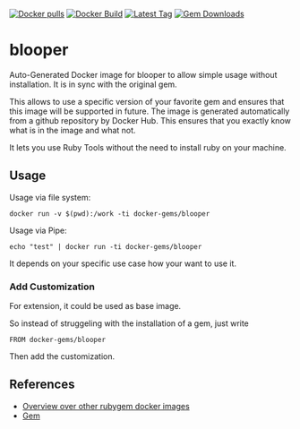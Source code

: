 [![Docker pulls](https://img.shields.io/docker/pulls/rubygem/blooper.svg)](https://hub.docker.com/r/rubygem/blooper/)
[![Docker Build](https://img.shields.io/docker/automated/rubygem/blooper.svg)](https://hub.docker.com/r/rubygem/blooper/)
[![Latest Tag](https://img.shields.io/github/tag/docker-rubygem/blooper.svg)](https://hub.docker.com/r/rubygem/blooper/)
[![Gem Downloads](https://img.shields.io/gem/dt/blooper.svg)](https://rubygems.org/gems/blooper/)
# blooper

Auto-Generated Docker image for blooper to allow simple usage without installation.
It is in sync with the original gem.

This allows to use a specific version of your favorite gem and ensures that this image will be supported in future.
The image is generated automatically from a github repository by Docker Hub.
This ensures that you exactly know what is in the image and what not.

It lets you use Ruby Tools without the need to install ruby on your machine.

## Usage

Usage via file system:

`docker run -v $(pwd):/work -ti docker-gems/blooper`

Usage via Pipe:

`echo "test" | docker run -ti docker-gems/blooper`

It depends on your specific use case how your want to use it.

### Add Customization

For extension, it could be used as base image.

So instead of struggeling with the installation of a gem, just write

`FROM docker-gems/blooper`

Then add the customization.

## References

 - [Overview over other rubygem docker images](https://github.com/thinkbot/docker-rubygem)
 - [Gem](https://rubygems.org/gems/blooper/)
